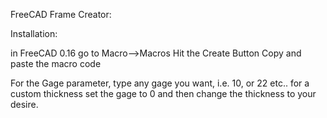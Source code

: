 FreeCAD Frame Creator:

Installation:

in FreeCAD 0.16 go to Macro-->Macros 
Hit the Create Button
Copy and paste the macro code


For the Gage parameter, type any gage you want, i.e.  10, or 22 etc.. for a
custom thickness set the gage to 0 and then change the thickness to your desire.


